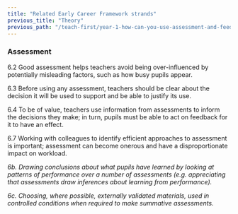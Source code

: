 ```yaml
---
title: "Related Early Career Framework strands"
previous_title: "Theory"
previous_path: "/teach-first/year-1-how-can-you-use-assessment-and-feedback-to-greatest-effect/spring-week-6-ect-theory"
---
```


### Assessment

6.2 Good assessment helps teachers avoid being over-influenced by potentially misleading factors, such as how busy pupils appear.

6.3 Before using any assessment, teachers should be clear about the decision it will be used to support and be able to justify its use.

6.4 To be of value, teachers use information from assessments to inform the decisions they make; in turn, pupils must be able to act on feedback for it to have an effect.

6.7 Working with colleagues to identify efficient approaches to assessment is important; assessment can become onerous and have a disproportionate impact on workload.

_6b. Drawing conclusions about what pupils have learned by looking at patterns of performance over a number of assessments (e.g. appreciating that assessments draw inferences about learning from performance)._

_6c. Choosing, where possible, externally validated materials, used in controlled conditions when required to make summative assessments._
